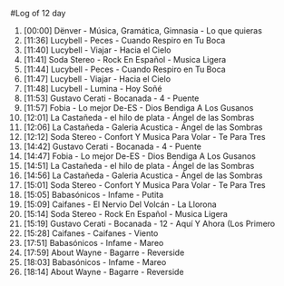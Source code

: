 #Log of 12 day

1. [00:00] Dënver - Música, Gramática, Gimnasia - Lo que quieras
1. [11:36] Lucybell - Peces - Cuando Respiro en Tu Boca
1. [11:40] Lucybell - Viajar - Hacia el Cielo
1. [11:41] Soda Stereo - Rock En Español - Musica Ligera
1. [11:44] Lucybell - Peces - Cuando Respiro en Tu Boca
1. [11:47] Lucybell - Viajar - Hacia el Cielo
1. [11:48] Lucybell - Lumina - Hoy Soñé
1. [11:53] Gustavo Cerati - Bocanada - 4 - Puente
1. [11:57] Fobia - Lo mejor De-ES - Dios Bendiga A Los Gusanos
1. [12:01] La Castañeda - el hilo de plata - Ángel de las Sombras
1. [12:06] La Castañeda - Galeria Acustica - Ángel de las Sombras
1. [12:12] Soda Stereo - Confort Y Musica Para Volar - Te Para Tres
1. [14:42] Gustavo Cerati - Bocanada - 4 - Puente
1. [14:47] Fobia - Lo mejor De-ES - Dios Bendiga A Los Gusanos
1. [14:51] La Castañeda - el hilo de plata - Ángel de las Sombras
1. [14:56] La Castañeda - Galeria Acustica - Ángel de las Sombras
1. [15:01] Soda Stereo - Confort Y Musica Para Volar - Te Para Tres
1. [15:05] Babasónicos - Infame - Putita
1. [15:09] Caifanes - El Nervio Del Volcán - La Llorona
1. [15:14] Soda Stereo - Rock En Español - Musica Ligera
1. [15:19] Gustavo Cerati - Bocanada - 12 - Aquí Y Ahora (Los Primero
1. [15:28] Caifanes - Caifanes - Viento
1. [17:51] Babasónicos - Infame - Mareo
1. [17:59] About Wayne - Bagarre - Reverside
1. [18:03] Babasónicos - Infame - Mareo
1. [18:14] About Wayne - Bagarre - Reverside
